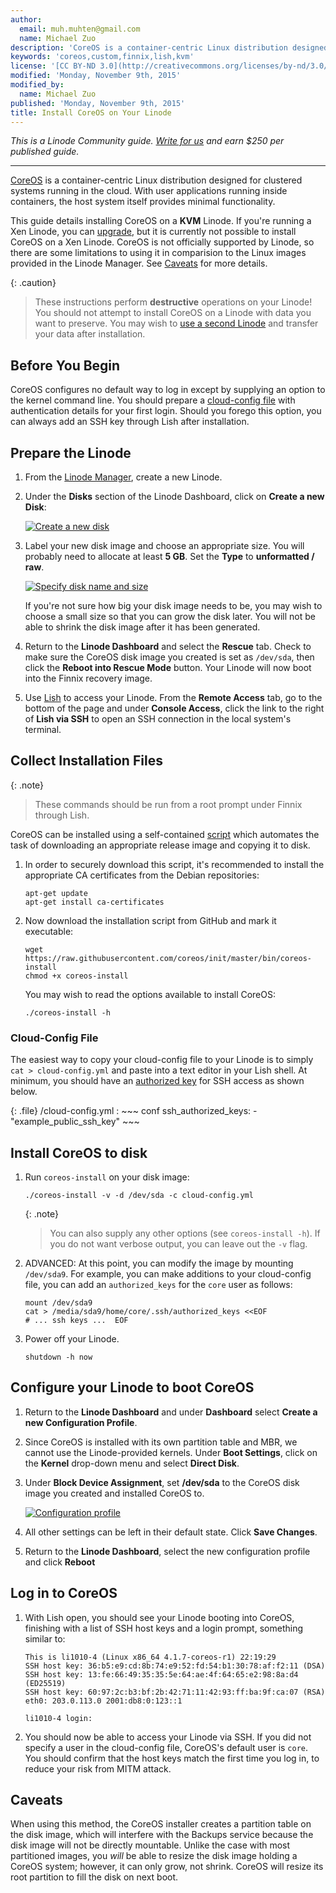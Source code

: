 ```yaml
---
author:
  email: muh.muhten@gmail.com
  name: Michael Zuo
description: 'CoreOS is a container-centric Linux distribution designed for clustered systems running in the cloud. This guide details installing CoreOS on a KVM Linode.'
keywords: 'coreos,custom,finnix,lish,kvm'
license: '[CC BY-ND 3.0](http://creativecommons.org/licenses/by-nd/3.0/us/)'
modified: 'Monday, November 9th, 2015'
modified_by:
  name: Michael Zuo
published: 'Monday, November 9th, 2015'
title: Install CoreOS on Your Linode
---
```


*This is a Linode Community guide. [Write for us](/docs/contribute) and earn $250 per published guide.*

<hr>

[CoreOS](https://coreos.com/) is a container-centric Linux distribution designed for clustered systems running in the cloud. With user applications running inside containers, the host system itself provides minimal functionality.

This guide details installing CoreOS on a **KVM** Linode. If you're running a Xen Linode, you can [upgrade](/docs/platform/kvm#how-to-enable-kvm), but it is currently not possible to install CoreOS on a Xen Linode. CoreOS is not officially supported by Linode, so there are some limitations to using it in comparision to the Linux images provided in the Linode Manager. See [Caveats](#caveats) for more details.

{: .caution}
>These instructions perform **destructive** operations on your Linode! You should not attempt to install CoreOS on a Linode with data you want to preserve. You may wish to [use a second Linode](/docs/security/recovering-from-a-system-compromise#using-a-second-linode) and transfer your data after installation.

## Before You Begin

CoreOS configures no default way to log in except by supplying an option to the kernel command line. You should prepare a [cloud-config file](https://coreos.com/os/docs/latest/cloud-config.html) with authentication details for your first login. Should you forego this option, you can always add an SSH key through Lish after installation.


## Prepare the Linode

1. From the [Linode Manager](https://manager.linode.com/), create a new Linode.

2. Under the **Disks** section of the Linode Dashboard, click on **Create a new Disk**:

    [![Create a new disk](/docs/assets/custom-distro-new-disk_small.png)](/docs/assets/custom-distro-new-disk.png)

3. Label your new disk image and choose an appropriate size. You will probably need to allocate at least **5 GB**. Set the **Type** to **unformatted / raw**.
  
    [![Specify disk name and size](/docs/assets/coreos-disk-image.png)](/docs/assets/coreos-disk-image.png)

   If you're not sure how big your disk image needs to be, you may wish to choose a small size so that you can grow the disk later. You will not be able to shrink the disk image after it has been generated.

4. Return to the **Linode Dashboard** and select the **Rescue** tab. Check to make sure the CoreOS disk image you created is set as `/dev/sda`, then click the **Reboot into Rescue Mode** button. Your Linode will now boot into the Finnix recovery image.

5.  Use [Lish](/docs/networking/using-the-linode-shell-lish) to access your Linode. From the **Remote Access** tab, go to the bottom of the page and under **Console Access**, click the link to the right of **Lish via SSH** to open an SSH connection in the local system's terminal.

## Collect Installation Files

{: .note}
> These commands should be run from a root prompt under Finnix through Lish.

CoreOS can be installed using a self-contained [script](https://github.com/coreos/init/blob/master/bin/coreos-install) which automates the task of downloading an appropriate release image and copying it to disk.

1.  In order to securely download this script, it's recommended to install the appropriate CA certificates from the Debian repositories:

        apt-get update
        apt-get install ca-certificates

2.  Now download the installation script from GitHub and mark it executable:

        wget https://raw.githubusercontent.com/coreos/init/master/bin/coreos-install
        chmod +x coreos-install

    You may wish to read the options available to install CoreOS:

        ./coreos-install -h

### Cloud-Config File

The easiest way to copy your cloud-config file to your Linode is to simply `cat > cloud-config.yml` and paste into a text editor in your Lish shell. At minimum, you should have an [authorized key](https://coreos.com/os/docs/latest/cloud-config.html#ssh_authorized_keys) for SSH access as shown below.

{: .file}
/cloud-config.yml
:   ~~~ conf
    ssh_authorized_keys:
      - "example_public_ssh_key"
    ~~~

## Install CoreOS to disk

1.  Run `coreos-install` on your disk image:

        ./coreos-install -v -d /dev/sda -c cloud-config.yml

    {: .note}
    >
    >You can also supply any other options (see `coreos-install -h`). If you do not want verbose output, you can leave out the `-v` flag.

2.  ADVANCED: At this point, you can modify the image by mounting `/dev/sda9`. For example, you can make additions to your cloud-config file, you can add an `authorized_keys` for the `core` user as follows:

        mount /dev/sda9
        cat > /media/sda9/home/core/.ssh/authorized_keys <<EOF
        # ... ssh keys ...  EOF

3.  Power off your Linode.

        shutdown -h now

## Configure your Linode to boot CoreOS

1.  Return to the **Linode Dashboard** and under **Dashboard** select **Create a new Configuration Profile**.

2.  Since CoreOS is installed with its own partition table and MBR, we cannot use the Linode-provided kernels. Under **Boot Settings**, click on the **Kernel** drop-down menu and select **Direct Disk**.

3.  Under **Block Device Assignment**, set **/dev/sda** to the CoreOS disk image you created and installed CoreOS to.

    [![Configuration profile](/docs/assets/coreos-config-profile.png)](/docs/assets/coreos-config-profile.png)

4.  All other settings can be left in their default state. Click **Save Changes**.

5.  Return to the **Linode Dashboard**, select the new configuration profile and click **Reboot**

## Log in to CoreOS

1.  With Lish open, you should see your Linode booting into CoreOS, finishing with a list of SSH host keys and a login prompt, something similar to:

        This is li1010-4 (Linux x86_64 4.1.7-coreos-r1) 22:19:29
        SSH host key: 36:b5:e9:cd:8b:74:e9:52:fd:54:b1:30:78:af:f2:11 (DSA)
        SSH host key: 13:fe:66:49:35:35:5e:64:ae:4f:64:65:e2:98:8a:d4 (ED25519)
        SSH host key: 60:97:2c:b3:bf:2b:42:71:11:42:93:ff:ba:9f:ca:07 (RSA)
        eth0: 203.0.113.0 2001:db8:0:123::1

        li1010-4 login: 

2.  You should now be able to access your Linode via SSH. If you did not specify a user in the cloud-config file, CoreOS's default user is `core`. You should confirm that the host keys match the first time you log in, to reduce your risk from MITM attack.

## Caveats

When using this method, the CoreOS installer creates a partition table on the disk image, which will interfere with the Backups service because the disk image will not be directly mountable. Unlike the case with most partitioned images, you *will* be able to resize the disk image holding a CoreOS system; however, it can only grow, not shrink. CoreOS will resize its root partition to fill the disk on next boot.
